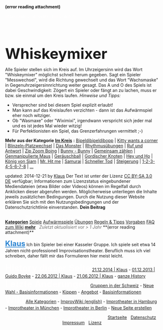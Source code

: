 <span style="color:#191919ff;">­</span>



 **(error reading attachment)**
 
<span style="color:#fffefeff;">Improvisationstheater und Comedy</span> 
















		
		 
		 
		 
		 
		
<span style="font-size:36pt;color:#000ff;"><b>Whiskeymixer</b></span> 

<span style="color:#191919ff;">Alle Spieler stellen sich im Kreis auf. Im Uhrzeigersinn wird das Wort "Whiskeymixer" möglichst schnell herum gegeben. Sagt ein Spieler "Messwechsel", wird die Richtung gewechselt und das Wort "Wachsmaske" in Gegenuhrzeigersinnrichtung weiter gesagt. Das A und O des Spiels ist dabei Geschwindigkeit: Zögert ein Spieler oder fängt an zu lachen, muss er bzw. sie einmal um den Kreis laufen.</span> 
<span style="color:#191919ff;"><i>Hinweise und Tipps:</i></span> 
- <span style="color:#191919ff;">Versprecher sind bei diesem Spiel explizit erlaubt!</span> 
- <span style="color:#191919ff;">Man kann auf das Kreislaufen verzichten - dann ist das Aufwärmspiel eher noch witziger.</span> 
- <span style="color:#191919ff;">Ob "Wasmaxe" oder "Wiximixi", irgendwann verspricht sich jeder mal und es ist jedes Mal wieder witzig!</span> 
- <span style="color:#191919ff;">Für Perfektionisten ein Spiel, das Grenzerfahrungen vermittelt ;-)</span>




<span style="color:#191919ff;"><b>Mehr aus der Kategorie</b></span> <a href="http://improwiki.com/de/wiki/improtheater/special/category/52/im-kreis" rel="noopener" class="external-link" target="_blank" style="color:#dca0dff;"><b>Im Kreis</b></a> <span style="color:#191919ff;"><b>:</b></span> <a href="http://improwiki.com/de/wiki/improtheater/bipeldibipeldibopp" rel="noopener" class="external-link" target="_blank" style="color:#dca0dff;">Bipeldibipeldibopp</a> <span style="color:#191919ff;">|</span> <a href="http://improwiki.com/de/wiki/improtheater/kitty_wants_a_corner" rel="noopener" class="external-link" target="_blank" style="color:#dca0dff;">Kitty wants a corner</a> <span style="color:#191919ff;">|</span> <a href="http://improwiki.com/de/wiki/improtheater/blinzeln-platzwechsel" rel="noopener" class="external-link" target="_blank" style="color:#dca0dff;">Blinzeln-Platzwechsel</a> <span style="color:#191919ff;">|</span> <a href="http://improwiki.com/de/wiki/improtheater/das_monster" rel="noopener" class="external-link" target="_blank" style="color:#dca0dff;">Das Monster</a> <span style="color:#191919ff;">|</span> <a href="http://improwiki.com/de/wiki/improtheater/rhythmusuebungen" rel="noopener" class="external-link" target="_blank" style="color:#dca0dff;">Rhythmusübungen</a> <span style="color:#191919ff;">|</span> <a href="http://improwiki.com/de/wiki/improtheater/ruf_und_antwort" rel="noopener" class="external-link" target="_blank" style="color:#dca0dff;">Ruf und Antwort</a> <span style="color:#191919ff;">|</span> <a href="http://improwiki.com/de/wiki/improtheater/zip_zoom_boing" rel="noopener" class="external-link" target="_blank" style="color:#dca0dff;">Zip Zoom Boing</a> <span style="color:#191919ff;">|</span> <a href="http://improwiki.com/de/wiki/improtheater/bunny_-_bunny" rel="noopener" class="external-link" target="_blank" style="color:#dca0dff;">Bunny - Bunny</a> <span style="color:#191919ff;">|</span> <a href="http://improwiki.com/de/wiki/improtheater/gemeinsam_zaehlen" rel="noopener" class="external-link" target="_blank" style="color:#dca0dff;">Gemeinsam zählen</a> <span style="color:#191919ff;">|</span> <a href="http://improwiki.com/de/wiki/improtheater/genmanipulierte_maus" rel="noopener" class="external-link" target="_blank" style="color:#dca0dff;">Genmanipulierte Maus</a> <span style="color:#191919ff;">|</span> <a href="http://improwiki.com/de/wiki/improtheater/geraeuschball" rel="noopener" class="external-link" target="_blank" style="color:#dca0dff;">Geräuschball</a> <span style="color:#191919ff;">|</span> <a href="http://improwiki.com/de/wiki/improtheater/gordischer_knoten" rel="noopener" class="external-link" target="_blank" style="color:#dca0dff;">Gordischer Knoten</a> <span style="color:#191919ff;">|</span> <a href="http://improwiki.com/de/wiki/improtheater/hey_und_ho" rel="noopener" class="external-link" target="_blank" style="color:#dca0dff;">Hey und Ho</a> <span style="color:#191919ff;">|</span> <a href="http://improwiki.com/de/wiki/improtheater/koenig_von_siam" rel="noopener" class="external-link" target="_blank" style="color:#dca0dff;">König von Siam</a> <span style="color:#191919ff;">|</span> <a href="http://improwiki.com/de/wiki/improtheater/mr_hit_me" rel="noopener" class="external-link" target="_blank" style="color:#dca0dff;">Mr. Hit me</a> <span style="color:#191919ff;">|</span> <a href="http://improwiki.com/de/wiki/improtheater/samurai" rel="noopener" class="external-link" target="_blank" style="color:#dca0dff;">Samurai</a> <span style="color:#191919ff;">|</span> <a href="http://improwiki.com/de/wiki/improtheater/schneller_tod" rel="noopener" class="external-link" target="_blank" style="color:#dca0dff;">Schneller Tod</a> <span style="color:#191919ff;">|</span> <a href="http://improwiki.com/de/wiki/improtheater/steigerung" rel="noopener" class="external-link" target="_blank" style="color:#dca0dff;">Steigerung</a> <span style="color:#191919ff;">|</span> <a href="http://improwiki.com/de/wiki/improtheater/1-2-3-4-5-6-7-8" rel="noopener" class="external-link" target="_blank" style="color:#dca0dff;">1-2-3-4-5-6-7-8</a> <span style="color:#191919ff;">|</span> <a href="http://improwiki.com/de/wiki/improtheater/special/category/52/im-kreis" rel="noopener" class="external-link" target="_blank" style="color:#dca0dff;">...</a> 

<span style="color:#191919ff;">updated: 2014-12-21 by</span> <a href="http://improwiki.com/profile/Klaus" rel="noopener" class="external-link" target="_blank" style="color:#dca0dff;">Klaus</a> 
<span style="color:#191919ff;">Der Text ist unter der Lizenz</span> <a href="http://improwiki.com/de/lizenz" rel="noopener" class="external-link" target="_blank" style="color:#dca0dff;">CC BY-SA 3.0 DE</a> <span style="color:#191919ff;">verfügbar; Informationen zum Lizenzstatus eingebundener Mediendateien (etwa Bilder oder Videos) können im Regelfall durch Anklicken dieser abgerufen werden. Möglicherweise unterliegen die Inhalte jeweils zusätzlichen Bedingungen. Durch die Nutzung dieser Website erklären Sie sich mit den Nutzungsbedingungen und der Datenschutzrichtlinie einverstanden.</span> 
<span style="color:#191919ff;"><b>Dein Beitrag</b></span>




<p style="text-align:center;margin:0"><a href="http://improwiki.com/de/wiki/improtheater/new" rel="noopener" class="external-link" target="_blank" style="color:#fffefeff;"><b>WikiSeite anlegen</b></a> 
<a href="http://improwiki.com/de/pdfcollections" rel="noopener" class="external-link" target="_blank" style="color:#fffefeff;"><b>PDF-Sammlung</b></a>
<a href="http://improwiki.com/de/collect_page/improtheater/whiskeymixer" rel="noopener" class="external-link" target="_blank" style="color:#fffefeff;">Diese Seite sammeln</a>
</p>
		<a href="http://improwiki.com/de/wiki/improtheater/special/categories" rel="noopener" class="external-link" target="_blank" style="color:#dca0dff;"><b>Kategorien</b></a> 
		<a href="http://improwiki.com/de/wiki/improtheater/special/category/11/spiele" rel="noopener" class="external-link" target="_blank" style="color:#dca0dff;">Spiele</a> 
		<a href="http://improwiki.com/de/wiki/improtheater/special/category/51/aufwarmspiele" rel="noopener" class="external-link" target="_blank" style="color:#dca0dff;">Aufwärmspiele</a> 
		<a href="http://improwiki.com/de/wiki/improtheater/special/category/28/ubungen" rel="noopener" class="external-link" target="_blank" style="color:#dca0dff;">Übungen</a> 
		<a href="http://improwiki.com/de/wiki/improtheater/special/category/65/regeln-tipps" rel="noopener" class="external-link" target="_blank" style="color:#dca0dff;">Regeln & Tipps</a> 
		<a href="http://improwiki.com/de/wiki/improtheater/special/category/56/vorgaben" rel="noopener" class="external-link" target="_blank" style="color:#dca0dff;">Vorgaben</a> 
		<a href="http://improwiki.com/de/wiki/improtheater/special/category/75/faq-zum-wiki" rel="noopener" class="external-link" target="_blank" style="color:#dca0dff;">FAQ zum Wiki</a> 
		<a href="http://improwiki.com/de/wiki/improtheater/special/categories" rel="noopener" class="external-link" target="_blank" style="color:#dca0dff;"><b>mehr</b></a>  
<span style="color:#6c6c6cff;"><i>Zuletzt aktualisiert vor > 1 Jahr</i></span> 
 **(error reading attachment)**
 
<a href="http://improwiki.com/profile/Klaus" rel="noopener" class="external-link" target="_blank" style="font-size:18pt;color:#2a84d2ff;"><b>Klaus</b></a> 
<span style="color:#191919ff;">Ich bin Spieler bei einer Kasseler Gruppe. Ich spiele seit etwa 14 Jahren nicht-professionell Improvisationstheater. Beruflich muss ich viel schreiben, daher fällt mir das Formulieren hier meist leicht.</span> 




<span style="font-size:22pt;color:#fffefeff;"><b>History dieser Seite</b></span> 
		<a href="http://improwiki.com/de/wiki/improtheater/whiskeymixer/version/15" rel="noopener" class="external-link" target="_blank" style="color:#dca0dff;">21.12.2014 | Klaus</a> 
		- <a href="http://improwiki.com/de/wiki/improtheater/whiskeymixer/version/14" rel="noopener" class="external-link" target="_blank" style="color:#dca0dff;">01.12.2013 | Guido Boyke</a> 
		- <a href="http://improwiki.com/de/wiki/improtheater/whiskeymixer/version/13" rel="noopener" class="external-link" target="_blank" style="color:#dca0dff;">22.06.2012 | Klaus</a> 
		- <a href="http://improwiki.com/de/wiki/improtheater/whiskeymixer/version/12" rel="noopener" class="external-link" target="_blank" style="color:#dca0dff;">21.06.2012 | Klaus</a> 
		- <a href="http://improwiki.com/de/wiki/improtheater/whiskeymixer/version/15" rel="noopener" class="external-link" target="_blank" style="color:#dca0dff;">ganze History</a> 
<span style="font-size:22pt;color:#fffefeff;"><b>Letzte Änderungen</b></span>
		<a href="http://improwiki.com/de/wiki/improtheater/gruppen_in_der_schweiz" rel="noopener" class="external-link" target="_blank" style="color:#dca0dff;">Gruppen in der Schweiz</a> 
		- <a href="http://improwiki.com/de/wiki/improtheater/neue_wahl_-_basisinformationen" rel="noopener" class="external-link" target="_blank" style="color:#dca0dff;">Neue Wahl - Basisinformationen</a> 
		- <a href="http://improwiki.com/de/wiki/improtheater/kippen" rel="noopener" class="external-link" target="_blank" style="color:#dca0dff;">Kippen</a> 
		- <a href="http://improwiki.com/de/wiki/improtheater/angebot" rel="noopener" class="external-link" target="_blank" style="color:#dca0dff;">Angebot</a> 
		- <a href="http://improwiki.com/de/wiki/improtheater/basisinformationen" rel="noopener" class="external-link" target="_blank" style="color:#dca0dff;">Basisinformationen</a> 
<span style="font-size:22pt;color:#fffefeff;"><b>Wiki</b></span>
		<a href="http://improwiki.com/de/wiki/improtheater/special/categories" rel="noopener" class="external-link" target="_blank" style="color:#dca0dff;">Alle Kategorien</a> 
		- <a href="http://improwiki.com/en" rel="noopener" class="external-link" target="_blank" style="color:#dca0dff;">ImprovWiki (english)</a> 
		- <a href="http://improwiki.com/hamburg" rel="noopener" class="external-link" target="_blank" style="color:#dca0dff;">Improtheater in Hamburg</a> 
		- <a href="http://improwiki.com/muenchen" rel="noopener" class="external-link" target="_blank" style="color:#dca0dff;">Improtheater in München</a> 
		- <a href="http://improwiki.com/berlin" rel="noopener" class="external-link" target="_blank" style="color:#dca0dff;">Improtheater in Berlin</a> 
		- <a href="http://improwiki.com/de/wiki/improtheater/new" rel="noopener" class="external-link" target="_blank" style="color:#dca0dff;">Neue Seite erstellen</a> 






<p style="text-align:center;margin:0"><a href="http://www.gboyke.com/" rel="noopener" class="external-link" target="_blank" style="color:#fffefeff;">Webentwicklung mit Ruby on Rails - gboyke.com</a> <span style="color:#fffefeff;">|</span> <a href="http://improwiki.com/de" rel="noopener" class="external-link" target="_blank" style="color:#dca0dff;">Startseite</a> <span style="color:#fffefeff;">|</span> <a href="http://improwiki.com/de/datenschutz" rel="noopener" class="external-link" target="_blank" style="color:#dca0dff;">Datenschutz</a> <span style="color:#fffefeff;">|</span> <a href="http://improwiki.com/de/impressum" rel="noopener" class="external-link" target="_blank" style="color:#dca0dff;">Impressum</a> <span style="color:#fffefeff;">|</span> <a href="http://improwiki.com/de/lizenz" rel="noopener" class="external-link" target="_blank" style="color:#dca0dff;">Lizenz</a> 
</p>